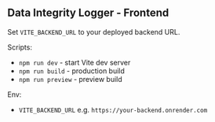 ## Data Integrity Logger - Frontend

Set `VITE_BACKEND_URL` to your deployed backend URL.

Scripts:

- `npm run dev` - start Vite dev server
- `npm run build` - production build
- `npm run preview` - preview build

Env:

- `VITE_BACKEND_URL` e.g. `https://your-backend.onrender.com`

